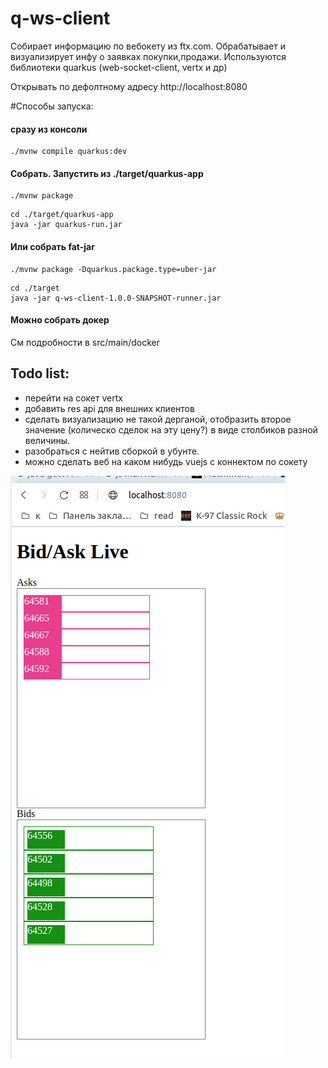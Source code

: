 # q-ws-client 
Собирает информацию по вебокету из ftx.com. Обрабатывает 
и визуализирует инфу о заявках покупки,продажи. 
Используются библиотеки quarkus (web-socket-client, vertx и др)

Открывать по дефолтному адресу
http://localhost:8080 

#Способы запуска:
#### сразу из консоли
```shell script
./mvnw compile quarkus:dev
```
#### Собрать. Запустить из ./target/quarkus-app
```shell script
./mvnw package
```

```shell script
cd ./target/quarkus-app
java -jar quarkus-run.jar
```

#### Или собрать fat-jar
```shell script
./mvnw package -Dquarkus.package.type=uber-jar
```
```shell script
cd ./target
java -jar q-ws-client-1.0.0-SNAPSHOT-runner.jar
```

#### Можно собрать докер
См подробности в src/main/docker

## Todo list:
- перейти на сокет vertx
- добавить res api для внешних клиентов
- сделать визуализацию не такой дерганой, отобразить второе значение 
(колическо сделок на эту цену?) в виде столбиков разной величины. 
- разобраться с нейтив сборкой в убунте.
- можно сделать веб на каком нибудь vuejs с коннектом по сокету

![alt text](screen.png)
